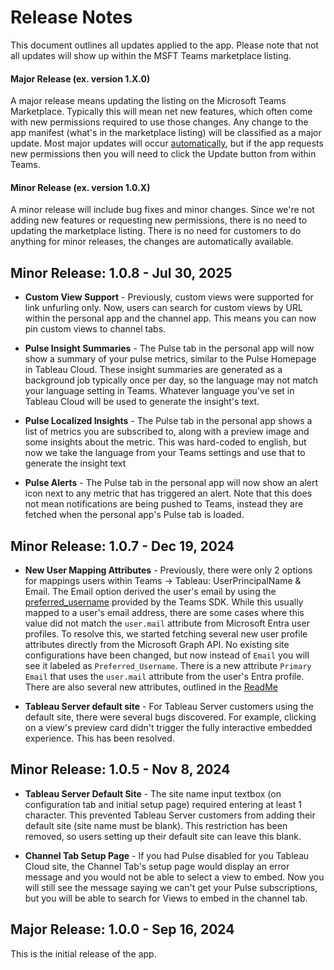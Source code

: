 # Release Notes
This document outlines all updates applied to the app.  Please note that not all updates will show up within the MSFT Teams marketplace listing. 

#### Major Release (ex. version 1.X.0)
A major release means updating the listing on the Microsoft Teams Marketplace.  Typically this will mean net new features, which often come with new permissions required to use those changes.  Any change to the app manifest (what's in the marketplace listing) will be classified as a major update.  Most major updates will occur [automatically](https://support.microsoft.com/en-us/office/update-an-app-in-microsoft-teams-3d53d136-5c5d-4dfa-9602-01e6fdd8015b), but if the app requests new permissions then you will need to click the Update button from within Teams.

#### Minor Release (ex. version 1.0.X)
A minor release will include bug fixes and minor changes.  Since we're not adding new features or requesting new permissions, there is no need to updating the marketplace listing.  There is no need for customers to do anything for minor releases, the changes are automatically available.

## Minor Release: 1.0.8 - Jul 30, 2025

* **Custom View Support** - Previously, custom views were supported for link unfurling only.  Now, users can search for custom views by URL within the personal app and the channel app.  This means you can now pin custom views to channel tabs.
  
* **Pulse Insight Summaries** - The Pulse tab in the personal app will now show a summary of your pulse metrics, similar to the Pulse Homepage in Tableau Cloud. These insight summaries are generated as a background job typically once per day, so the language may not match your language setting in Teams.  Whatever language you've set in Tableau Cloud will be used to generate the insight's text.
  
* **Pulse Localized Insights** - The Pulse tab in the personal app shows a list of metrics you are subscribed to, along with a preview image and some insights about the metric.  This was hard-coded to english, but now we take the language from your Teams settings and use that to generate the insight text
  
* **Pulse Alerts** - The Pulse tab in the personal app will now show an alert icon next to any metric that has triggered an alert.  Note that this does not mean notifications are being pushed to Teams, instead they are fetched when the personal app's Pulse tab is loaded.

## Minor Release: 1.0.7 - Dec 19, 2024

* **New User Mapping Attributes** - Previously, there were only 2 options for mappings users within Teams -> Tableau: UserPrincipalName & Email.  The Email option derived the user's email by using the [preferred_username](https://learn.microsoft.com/en-us/microsoftteams/platform/tabs/how-to/authentication/tab-sso-code#:~:text=user%27s%20display%20name.-,preferred_username,-%3A%20The%20app%20user%27s) provided by the Teams SDK.  While this usually mapped to a user's email address, there are some cases where this value did not match the ```user.mail``` attribute from Microsoft Entra user profiles.  To resolve this, we started fetching several new user profile attributes directly from the Microsoft Graph API.  No existing site configurations have been changed, but now instead of ```Email``` you will see it labeled as ```Preferred_Username```.  There is a new attribute ```Primary Email``` that uses the ```user.mail``` attribute from the user's Entra profile.  There are also several new attributes, outlined in the [ReadMe](/README.md)

* **Tableau Server default site** - For Tableau Server customers using the default site, there were several bugs discovered.  For example, clicking on a view's preview card didn't trigger the fully interactive embedded experience.  This has been resolved.

## Minor Release: 1.0.5 - Nov 8, 2024

* **Tableau Server Default Site** - The site name input textbox (on configuration tab and initial setup page) required entering at least 1 character.  This prevented Tableau Server customers from adding their default site (site name must be blank).  This restriction has been removed, so users setting up their default site can leave this blank.

* **Channel Tab Setup Page** - If you had Pulse disabled for you Tableau Cloud site, the Channel Tab's setup page would display an error message and you would not be able to select a view to embed.  Now you will still see the message saying we can't get your Pulse subscriptions, but you will be able to search for Views to embed in the channel tab.

## Major Release: 1.0.0 - Sep 16, 2024
This is the initial release of the app.
